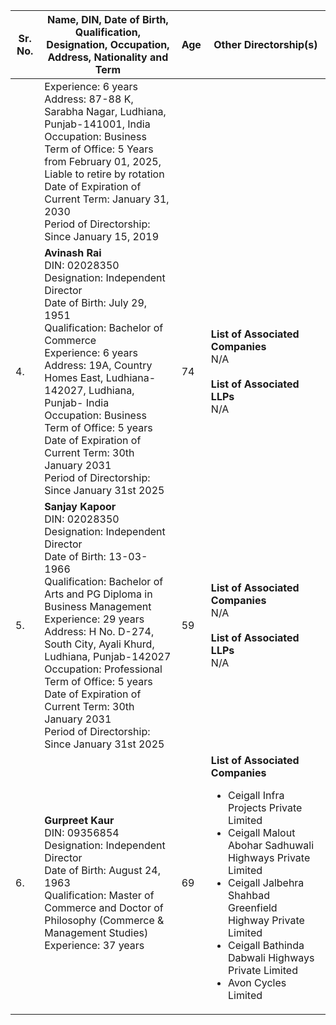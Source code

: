 <table><thead><tr><th>Sr. No.</th><th>Name, DIN, Date of Birth, Qualification, Designation, Occupation, Address, Nationality and Term</th><th>Age</th><th>Other Directorship(s)</th></tr></thead><tbody><tr><td></td><td>Experience: 6 years<br>Address: 87-88 K, Sarabha Nagar, Ludhiana, Punjab-141001, India<br>Occupation: Business<br>Term of Office: 5 Years from February 01, 2025, Liable to retire by rotation<br>Date of Expiration of Current Term: January 31, 2030<br>Period of Directorship: Since January 15, 2019</td><td></td><td></td></tr><tr><td>4.</td><td><strong>Avinash Rai</strong><br>DIN: 02028350<br>Designation: Independent Director<br>Date of Birth: July 29, 1951<br>Qualification: Bachelor of Commerce<br>Experience: 6 years<br>Address: 19A, Country Homes East, Ludhiana-142027, Ludhiana, Punjab- India<br>Occupation: Business<br>Term of Office: 5 years<br>Date of Expiration of Current Term: 30th January 2031<br>Period of Directorship: Since January 31st 2025</td><td>74</td><td><strong>List of Associated Companies</strong><br>N/A<br><br><strong>List of Associated LLPs</strong><br>N/A</td></tr><tr><td>5.</td><td><strong>Sanjay Kapoor</strong><br>DIN: 02028350<br>Designation: Independent Director<br>Date of Birth: 13-03-1966<br>Qualification: Bachelor of Arts and PG Diploma in Business Management<br>Experience: 29 years<br>Address: H No. D-274, South City, Ayali Khurd, Ludhiana, Punjab-142027<br>Occupation: Professional<br>Term of Office: 5 years<br>Date of Expiration of Current Term: 30th January 2031<br>Period of Directorship: Since January 31st 2025</td><td>59</td><td><strong>List of Associated Companies</strong><br>N/A<br><br><strong>List of Associated LLPs</strong><br>N/A</td></tr><tr><td>6.</td><td><strong>Gurpreet Kaur</strong><br>DIN: 09356854<br>Designation: Independent Director<br>Date of Birth: August 24, 1963<br>Qualification: Master of Commerce and Doctor of Philosophy (Commerce & Management Studies)<br>Experience: 37 years</td><td>69</td><td><strong>List of Associated Companies</strong><ul><li>Ceigall Infra Projects Private Limited</li><li>Ceigall Malout Abohar Sadhuwali Highways Private Limited</li><li>Ceigall Jalbehra Shahbad Greenfield Highway Private Limited</li><li>Ceigall Bathinda Dabwali Highways Private Limited</li><li>Avon Cycles Limited</li></ul></td></tr></tbody></table>